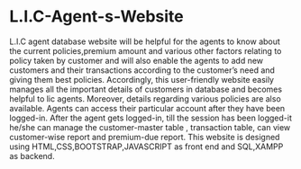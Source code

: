 # L.I.C-Agent-s-Website
L.I.C agent database website will be helpful for the agents to know about the current policies,premium amount and various other factors relating to policy taken by customer and will also enable the agents to add new customers and their transactions according to the customer’s need and giving them best policies. Accordingly, this user-friendly website easily manages all the important details of customers in database and becomes helpful to lic agents. Moreover, details regarding various policies are also available. Agents can access their particular account after they have been logged-in. After the agent gets logged-in, till the session has been logged-it he/she can manage the customer-master table , transaction table, can view customer-wise report and premium-due report. This website is designed using HTML,CSS,BOOTSTRAP,JAVASCRIPT as front end and SQL,XAMPP as backend. 
